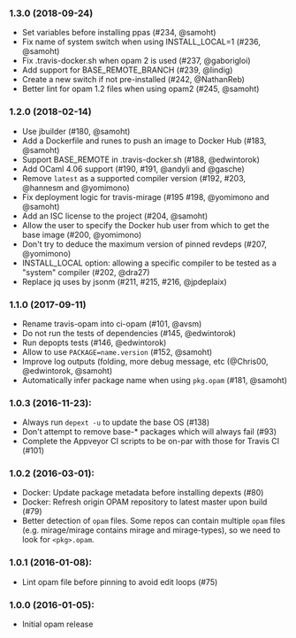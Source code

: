 ### 1.3.0 (2018-09-24)

* Set variables before installing ppas (#234, @samoht)
* Fix name of system switch when using INSTALL_LOCAL=1 (#236, @samoht)
* Fix .travis-docker.sh when opam 2 is used (#237, @gaborigloi)
* Add support for BASE_REMOTE_BRANCH (#239, @lindig)
* Create a new switch if not pre-installed (#242, @NathanReb)
* Better lint for opam 1.2 files when using opam2 (#245, @samoht)

### 1.2.0 (2018-02-14)

* Use jbuilder (#180, @samoht)
* Add a Dockerfile and runes to push an image to Docker Hub (#183, @samoht)
* Support BASE_REMOTE in .travis-docker.sh (#188, @edwintorok)
* Add OCaml 4.06 support (#190, #191, @andyli and @gasche)
* Remove `latest` as a supported compiler version
  (#192, #203, @hannesm and @yomimono)
* Fix deployment logic for travis-mirage (#195 #198, @yomimono and @samoht)
* Add an ISC license to the project (#204, @samoht)
* Allow the user to specify the Docker hub user from which to get the base image
  (#200, @yomimono)
* Don't try to deduce the maximum version of pinned revdeps (#207, @yomimono)
* INSTALL_LOCAL option: allowing a specific compiler to be tested as a "system"
  compiler (#202, @dra27)
* Replace jq uses by jsonm (#211, #215, #216, @jpdeplaix)

### 1.1.0 (2017-09-11)

* Rename travis-opam into ci-opam (#101, @avsm)
* Do not run the tests of dependencies (#145, @edwintorok)
* Run depopts tests (#146, @edwintorok)
* Allow to use `PACKAGE=name.version` (#152, @samoht)
* Improve log outputs (folding, more debug message, etc
  (@Chris00, @edwintorok, @samoht)
* Automatically infer package name when using `pkg.opam` (#181, @samoht)

### 1.0.3 (2016-11-23):

* Always run `depext -u` to update the base OS (#138)
* Don't attempt to remove base-* packages which will always fail (#93)
* Complete the Appveyor CI scripts to be on-par with those for Travis CI (#101)

### 1.0.2 (2016-03-01):

* Docker: Update package metadata before installing depexts (#80)
* Docker: Refresh origin OPAM repository to latest master upon build (#79)
* Better detection of `opam` files. Some repos can contain multiple `opam`
  files (e.g. mirage/mirage contains mirage and mirage-types), so we need
  to look for `<pkg>.opam`.

### 1.0.1 (2016-01-08):

* Lint opam file before pinning to avoid edit loops (#75)

### 1.0.0 (2016-01-05):

* Initial opam release
